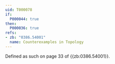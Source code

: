 ```yaml
---
uid: T000078
if:
  P000044: true
then:
  P000036: true
refs:
- zb: "0386.54001"
  name: Counterexamples in Topology
---
```


Defined as such on page 33 of {{zb:0386.54001}}.
